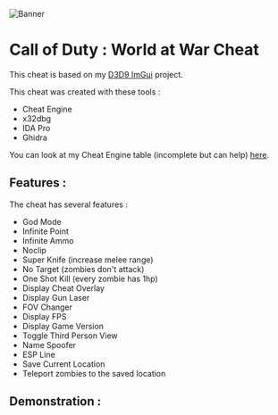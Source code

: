 ![Banner](https://github.com/adamhlt/COD-WAW-Cheat/blob/main/Ressources/img/banner.png)

# Call of Duty : World at War Cheat

This cheat is based on my [D3D9 ImGui](https://github.com/adamhlt/D3D9-Hook-ImGui) project.

This cheat was created with these tools :

- Cheat Engine
- x32dbg
- IDA Pro
- Ghidra

You can look at my Cheat Engine table (incomplete but can help) [here](https://github.com/adamhlt/COD-WAW-Cheat/blob/main/Ressources/CoDWaW.CT).

## Features :

The cheat has several features :

- God Mode 
- Infinite Point
- Infinite Ammo
- Noclip
- Super Knife (increase melee range)
- No Target (zombies don't attack)
- One Shot Kill (every zombie has 1hp)
- Display Cheat Overlay
- Display Gun Laser
- FOV Changer
- Display FPS
- Display Game Version
- Toggle Third Person View
- Name Spoofer
- ESP Line
- Save Current Location
- Teleport zombies to the saved location

## Demonstration :

